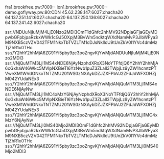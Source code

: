 fra1.brookfree.pw:7000:-
lon1.brookfree.pw:7000:-
demo.goflyway.pw:80:CDN
45.62.238.147:6027:chacha20
64.137.251.141:6027:chacha20
64.137.250.136:6027:chacha20
64.137.241.42:6027:chacha20
 
ssr://NDUuNjIuMjM4LjE0Nzo2MDI3OmF1dGhfc2hhMV92NDpjaGFjaGEyMDpwbGFpbjpaRzkxWWk1cGJ5OXpjM3BvWm5ndktqWXdNamMvP3JlbWFya3M9NXB5czVZV042TFM1NkxTbTVZLTM1cDJsNkllcU9tUnZkV0l1YVc4dmMzTjZhR1o0THc
ss://Y2hhY2hhMjA6ZG91Yi5pby9zc3poZngvKjYwMjdANDUuNjIuMjM4LjE0Nzo2MDI3
ssr://NjQuMTM3LjI1MS4xNDE6NjAyNzphdXRoX3NoYTFfdjQ6Y2hhY2hhMjA6cGxhaW46Wkc5MVlpNXBieTl6YzNwb1puZ3ZLall3TWpjLz9yZW1hcmtzPTVweXM1WVdONkxTNTZMU201WS0zNXAybDZJZXFPbVJ2ZFdJdWFXOHZjM042YUdaNEx3
ss://Y2hhY2hhMjA6ZG91Yi5pby9zc3poZngvKjYwMjdANjQuMTM3LjI1MS4xNDE6NjAyNw
ssr://NjQuMTM3LjI1MC4xMzY6NjAyNzphdXRoX3NoYTFfdjQ6Y2hhY2hhMjA6cGxhaW46Wkc5MVlpNXBieTl6YzNwb1puZ3ZLall3TWpjLz9yZW1hcmtzPTVweXM1WVdONkxTNTZMU201WS0zNXAybDZJZXFPbVJ2ZFdJdWFXOHZjM042YUdaNEx3
ss://Y2hhY2hhMjA6ZG91Yi5pby9zc3poZngvKjYwMjdANjQuMTM3LjI1MC4xMzY6NjAyNw
ssr://NjQuMTM3LjI0MS40Mjo2MDI3OmF1dGhfc2hhMV92NDpjaGFjaGEyMDpwbGFpbjpaRzkxWWk1cGJ5OXpjM3BvWm5ndktqWXdNamMvP3JlbWFya3M9NXB5czVZV042TFM1NkxTbTVZLTM1cDJsNkllcU9tUnZkV0l1YVc4dmMzTjZhR1o0THc
ss://Y2hhY2hhMjA6ZG91Yi5pby9zc3poZngvKjYwMjdANjQuMTM3LjI0MS40Mjo2MDI3
 
